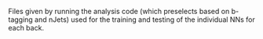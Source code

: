 Files given by running the analysis code (which preselects based on b-tagging and nJets) used for the training and testing of the individual NNs for each back.
